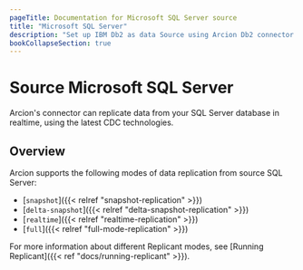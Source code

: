 ```yaml
---
pageTitle: Documentation for Microsoft SQL Server source
title: "Microsoft SQL Server"
description: "Set up IBM Db2 as data Source using Arcion Db2 connector. Arcion supports Db2 on Kafka/MQ, Native LUW, and i Series AS/400 platforms."
bookCollapseSection: true
---
```


# Source Microsoft SQL Server
Arcion's connector can replicate data from your SQL Server database in realtime, using the latest CDC technologies.

## Overview
Arcion supports the following modes of data replication from source SQL Server:

- [`snapshot`]({{< relref "snapshot-replication" >}})
- [`delta-snapshot`]({{< relref "delta-snapshot-replication" >}})
- [`realtime`]({{< relref "realtime-replication" >}})
- [`full`]({{< relref "full-mode-replication" >}})

For more information about different Replicant modes, see [Running Replicant]({{< ref "docs/running-replicant" >}}).
